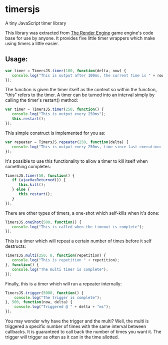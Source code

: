 timersjs
========

A tiny JavaScript timer library

This library was extracted from [The Render Engine](https://github.com/bfattori/TheRenderEngine) game engine's code base for use by
anyone.  It provides five little timer wrappers which make using timers a little easier.

## Usage:

```javascript
var timer = TimersJS.timer(100, function(delta, now) {
   console.log("This is output after 100ms, the current time is " + now + "ms");
});
```

The function is given the timer itself as the context so within the function, "this" refers
to the timer.  A timer can be turned into an interval simply by calling the timer's restart() method:

```javascript
var timer = TimersJS.timer(250, function() {
   console.log("This is output every 250ms");
   this.restart();
});
```

This simple construct is implemented for you as:

```javascript
var repeater = TimersJS.repeater(250, function(delta) {
   console.log("This is output every 250ms, time since last execution: " + delta + "ms");
});
```

It's possible to use this functionality to allow a timer to kill itself when something completes:

```javascript
TimersJS.timer(50, function() {
   if (ajaxHasReturned()) {
      this.kill();
   } else {
      this.restart();
   }
});
```

There are other types of timers, a one-shot which self-kills when it's done:

```javascript
TimersJS.oneShot(500, function() {
   console.log("This is called when the timeout is complete");
});
```

This is a timer which will repeat a certain number of times before it self destructs:

```javascript
TimersJS.multi(250, 8, function(repetition) {
   console.log("This is repetition " + repetition);
}, function() {
   console.log("The multi timer is complete");
});
```

Finally, this is a timer which will run a repeater internally:

```javascript
TimersJS.trigger(5000, function() {
    console.log("The trigger is complete");
}, 500, function(now, delta) {
    console.log("Triggered @ " + delta + "ms");
});
```

You may wonder why have the trigger and the multi?  Well, the multi is triggered a specific number of times
with the same interval between callbacks.  It is guaranteed to call back the number of times you want it.
The trigger will trigger as often as it can in the time allotted.
